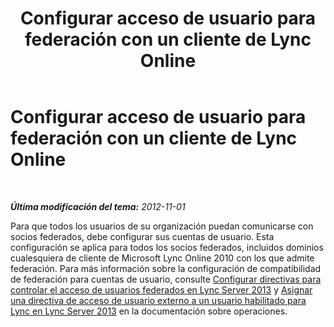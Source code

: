 ﻿---
title: Configurar acceso de usuario para federación con un cliente de Lync Online
TOCTitle: Configurar acceso de usuario para federación con un cliente de Lync Online
ms:assetid: 72cb1153-73b6-4da2-b5c3-de6e7aa642a5
ms:mtpsurl: https://technet.microsoft.com/es-es/library/Hh202177(v=OCS.15)
ms:contentKeyID: 48275667
ms.date: 01/07/2017
mtps_version: v=OCS.15
ms.translationtype: HT
---

# Configurar acceso de usuario para federación con un cliente de Lync Online

 

_**Última modificación del tema:** 2012-11-01_

Para que todos los usuarios de su organización puedan comunicarse con socios federados, debe configurar sus cuentas de usuario. Esta configuración se aplica para todos los socios federados, incluidos dominios cualesquiera de cliente de Microsoft Lync Online 2010 con los que admite federación. Para más información sobre la configuración de compatibilidad de federación para cuentas de usuario, consulte [Configurar directivas para controlar el acceso de usuarios federados en Lync Server 2013](lync-server-2013-configure-policies-to-control-federated-user-access.md) y [Asignar una directiva de acceso de usuario externo a un usuario habilitado para Lync en Lync Server 2013](lync-server-2013-assign-an-external-user-access-policy-to-a-lync-enabled-user.md) en la documentación sobre operaciones.

